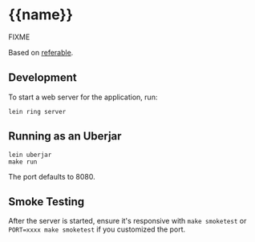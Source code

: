 # {{name}}

FIXME

Based on [referable](https://www.github.com/bobbyno/referable).

## Development

To start a web server for the application, run:

    lein ring server

## Running as an Uberjar

    lein uberjar
    make run

The port defaults to 8080.

## Smoke Testing

After the server is started, ensure it's responsive with `make smoketest` or
`PORT=xxxx make smoketest` if you customized the port.
